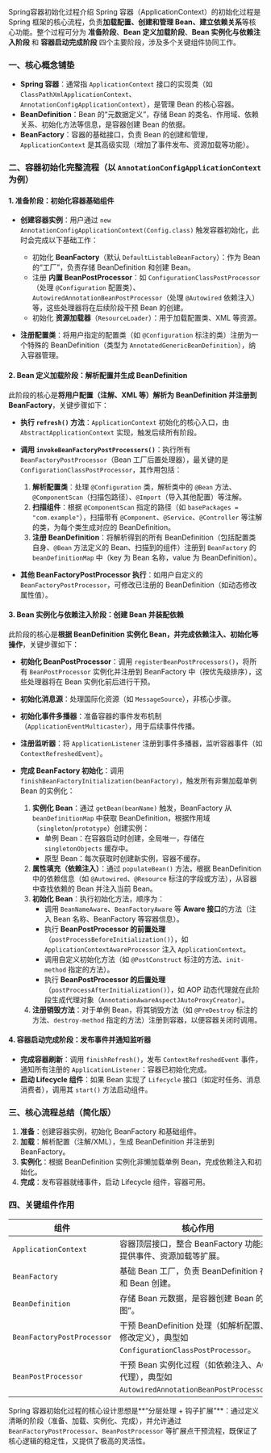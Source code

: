Spring容器初始化过程介绍
Spring 容器（ApplicationContext）的初始化过程是 Spring 框架的核心流程，负责**加载配置、创建和管理 Bean、建立依赖关系**等核心功能。整个过程可分为 **准备阶段**、**Bean 定义加载阶段**、**Bean 实例化与依赖注入阶段** 和 **容器启动完成阶段** 四个主要阶段，涉及多个关键组件协同工作。


### 一、核心概念铺垫
- **Spring 容器**：通常指 `ApplicationContext` 接口的实现类（如 `ClassPathXmlApplicationContext`、`AnnotationConfigApplicationContext`），是管理 Bean 的核心容器。
- **BeanDefinition**：Bean 的“元数据定义”，存储 Bean 的类名、作用域、依赖关系、初始化方法等信息，是容器创建 Bean 的依据。
- **BeanFactory**：容器的基础接口，负责 Bean 的创建和管理，`ApplicationContext` 是其高级实现（增加了事件发布、资源加载等功能）。


### 二、容器初始化完整流程（以 `AnnotationConfigApplicationContext` 为例）

#### 1. 准备阶段：初始化容器基础组件
- **创建容器实例**：用户通过 `new AnnotationConfigApplicationContext(Config.class)` 触发容器初始化，此时会完成以下基础工作：
  - 初始化 **BeanFactory**（默认 `DefaultListableBeanFactory`）：作为 Bean 的“工厂”，负责存储 BeanDefinition 和创建 Bean。
  - 注册 **内置 BeanPostProcessor**：如 `ConfigurationClassPostProcessor`（处理 `@Configuration` 配置类）、`AutowiredAnnotationBeanPostProcessor`（处理 `@Autowired` 依赖注入）等，这些处理器将在后续阶段干预 Bean 的创建。
  - 初始化 **资源加载器**（`ResourceLoader`）：用于加载配置类、XML 等资源。

- **注册配置类**：将用户指定的配置类（如 `@Configuration` 标注的类）注册为一个特殊的 BeanDefinition（类型为 `AnnotatedGenericBeanDefinition`），纳入容器管理。


#### 2. Bean 定义加载阶段：解析配置并生成 BeanDefinition
此阶段的核心是**将用户配置（注解、XML 等）解析为 BeanDefinition 并注册到 BeanFactory**，关键步骤如下：

- **执行 `refresh()` 方法**：`ApplicationContext` 初始化的核心入口，由 `AbstractApplicationContext` 实现，触发后续所有阶段。
- **调用 `invokeBeanFactoryPostProcessors()`**：执行所有 `BeanFactoryPostProcessor`（Bean 工厂后置处理器），最关键的是 `ConfigurationClassPostProcessor`，其作用包括：
  1. **解析配置类**：处理 `@Configuration` 类，解析类中的 `@Bean` 方法、`@ComponentScan`（扫描包路径）、`@Import`（导入其他配置）等注解。
  2. **扫描组件**：根据 `@ComponentScan` 指定的路径（如 `basePackages = "com.example"`），扫描带有 `@Component`、`@Service`、`@Controller` 等注解的类，为每个类生成对应的 BeanDefinition。
  3. **注册 BeanDefinition**：将解析得到的所有 BeanDefinition（包括配置类自身、`@Bean` 方法定义的 Bean、扫描到的组件）注册到 `BeanFactory` 的 `beanDefinitionMap` 中（key 为 Bean 名称，value 为 BeanDefinition）。

- **其他 BeanFactoryPostProcessor 执行**：如用户自定义的 `BeanFactoryPostProcessor`，可修改已注册的 BeanDefinition（如动态修改属性值）。


#### 3. Bean 实例化与依赖注入阶段：创建 Bean 并装配依赖
此阶段的核心是**根据 BeanDefinition 实例化 Bean，并完成依赖注入、初始化等操作**，关键步骤如下：

- **初始化 BeanPostProcessor**：调用 `registerBeanPostProcessors()`，将所有 `BeanPostProcessor` 实例化并注册到 BeanFactory 中（按优先级排序），这些处理器将在 Bean 实例化前后进行干预。

- **初始化消息源**：处理国际化资源（如 `MessageSource`），非核心步骤。

- **初始化事件多播器**：准备容器的事件发布机制（`ApplicationEventMulticaster`），用于后续事件传播。

- **注册监听器**：将 `ApplicationListener` 注册到事件多播器，监听容器事件（如 `ContextRefreshedEvent`）。

- **完成 BeanFactory 初始化**：调用 `finishBeanFactoryInitialization(beanFactory)`，触发所有非懒加载单例 Bean 的实例化：
  1. **实例化 Bean**：通过 `getBean(beanName)` 触发，BeanFactory 从 `beanDefinitionMap` 中获取 BeanDefinition，根据作用域（`singleton`/`prototype`）创建实例：
     - 单例 Bean：在容器启动时创建，全局唯一，存储在 `singletonObjects` 缓存中。
     - 原型 Bean：每次获取时创建新实例，容器不缓存。
  2. **属性填充（依赖注入）**：通过 `populateBean()` 方法，根据 BeanDefinition 中的依赖信息（如 `@Autowired`、`@Resource` 标注的字段或方法），从容器中查找依赖的 Bean 并注入当前 Bean。
  3. **初始化 Bean**：执行初始化方法，顺序为：
     - 调用 `BeanNameAware`、`BeanFactoryAware` 等 **Aware 接口**的方法（注入 Bean 名称、BeanFactory 等容器信息）。
     - 执行 **BeanPostProcessor 的前置处理**（`postProcessBeforeInitialization()`），如 `ApplicationContextAwareProcessor` 注入 `ApplicationContext`。
     - 调用自定义初始化方法（如 `@PostConstruct` 标注的方法、`init-method` 指定的方法）。
     - 执行 **BeanPostProcessor 的后置处理**（`postProcessAfterInitialization()`），如 AOP 动态代理就在此阶段生成代理对象（`AnnotationAwareAspectJAutoProxyCreator`）。
  4. **注册销毁方法**：对于单例 Bean，将其销毁方法（如 `@PreDestroy` 标注的方法、`destroy-method` 指定的方法）注册到容器，以便容器关闭时调用。


#### 4. 容器启动完成阶段：发布事件并通知监听器
- **完成容器刷新**：调用 `finishRefresh()`，发布 `ContextRefreshedEvent` 事件，通知所有注册的 `ApplicationListener`：容器已初始化完成。
- **启动 Lifecycle 组件**：如果 Bean 实现了 `Lifecycle` 接口（如定时任务、消息消费者），调用其 `start()` 方法启动组件。


### 三、核心流程总结（简化版）
1. **准备**：创建容器实例，初始化 BeanFactory 和基础组件。
2. **加载**：解析配置（注解/XML），生成 BeanDefinition 并注册到 BeanFactory。
3. **实例化**：根据 BeanDefinition 实例化非懒加载单例 Bean，完成依赖注入和初始化。
4. **完成**：发布容器就绪事件，启动 Lifecycle 组件，容器可用。


### 四、关键组件作用
| 组件                  | 核心作用                                                                 |
|-----------------------|--------------------------------------------------------------------------|
| `ApplicationContext`  | 容器顶层接口，整合 BeanFactory 功能并提供事件、资源加载等扩展。           |
| `BeanFactory`         | 基础 Bean 工厂，负责 BeanDefinition 存储和 Bean 创建。                   |
| `BeanDefinition`      | 存储 Bean 元数据，是容器创建 Bean 的“蓝图”。                             |
| `BeanFactoryPostProcessor` | 干预 BeanDefinition 处理（如解析配置、修改定义），典型如 `ConfigurationClassPostProcessor`。 |
| `BeanPostProcessor`   | 干预 Bean 实例化过程（如依赖注入、AOP 代理），典型如 `AutowiredAnnotationBeanPostProcessor`。 |


Spring 容器初始化过程的核心设计思想是**“分层处理 + 钩子扩展”**：通过定义清晰的阶段（准备、加载、实例化、完成），并允许通过 `BeanFactoryPostProcessor`、`BeanPostProcessor` 等扩展点干预流程，既保证了核心逻辑的稳定性，又提供了极高的灵活性。